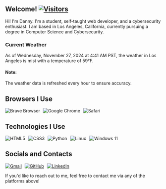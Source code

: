<h2>Welcome! <a href="https://github.com/garcia-danny">
<img src="https://visitor-badge.laobi.icu/badge?page_id=garcia-danny" alt="Visitors"></a></h2>

Hi! I'm Danny. I'm a student, self-taught web developer, and a cybersecurity enthusiast.
I am based in Los Angeles, California, currently pursuing a degree in Computer Science and Cybersecurity.

<h3>Current Weather</h3>
<p>As of Wednesday, November 27, 2024 at 4:41 AM PST, the weather in Los Angeles is mist with a temperature of 59°F.</p>

<h4>Note:</h4>
<p>The weather data is refreshed every hour to ensure accuracy.</p>

<h2>Browsers I Use</h2>
<div style="display: flex; gap: 10px;">
  <img src="https://img.shields.io/badge/Brave-FB542B?style=for-the-badge&logo=Brave&logoColor=white" alt="Brave Browser"/> 
  <img src="https://img.shields.io/badge/Google%20Chrome-4285F4?style=for-the-badge&logo=GoogleChrome&logoColor=white" alt="Google Chrome"/>
  <img src="https://img.shields.io/badge/Safari-000000?style=for-the-badge&logo=Safari&logoColor=white" alt="Safari"/>
</div>

<h2>Technologies I Use</h2>
<div style="display: flex; gap: 10px;">
  <img src="https://img.shields.io/badge/html5-%23E34F26.svg?style=for-the-badge&logo=html5&logoColor=white" alt="HTML5"/>
  <img src="https://img.shields.io/badge/css3-%231572B6.svg?style=for-the-badge&logo=css3&logoColor=white" alt="CSS3"/> 
  <img src="https://img.shields.io/badge/python-3670A0?style=for-the-badge&logo=python&logoColor=ffdd54" alt="Python"/>
  <img src="https://img.shields.io/badge/Linux-FCC624?style=for-the-badge&logo=linux&logoColor=black" alt="Linux"/>
  <img src="https://img.shields.io/badge/Windows%2011-%230079d5.svg?style=for-the-badge&logo=Windows%2011&logoColor=white" alt="Windows 11"/>
</div>

<h2>Socials and Contacts</h2>
<div style="display: flex; gap: 10px;">
  <a href="mailto:youremail@gmail.com">
    <img src="https://img.shields.io/badge/Gmail-D14836?style=for-the-badge&logo=gmail&logoColor=white" alt="Gmail"/>
  </a>
  <a href="https://github.com/garcia-danny">
    <img src="https://img.shields.io/badge/GitHub-181717?style=for-the-badge&logo=github&logoColor=white" alt="GitHub"/>
  </a>
  <a href="https://www.linkedin.com/in/your-linkedin-id">
    <img src="https://img.shields.io/badge/LinkedIn-0077B5?style=for-the-badge&logo=linkedin&logoColor=white" alt="LinkedIn"/>
  </a>
</div>

<p>If you'd like to reach out to me, feel free to contact me via any of the platforms above!</p>
